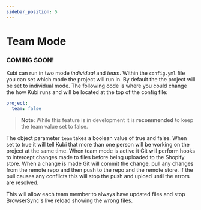 ```yaml
---
sidebar_position: 5
---
```


# Team Mode

### COMING SOON!

Kubi can run in two mode *individual* and *team*. Within the `config.yml` file you can set which mode the project will run in. By default the the project will be set to individual mode. The following code is where you could change the how Kubi runs and will be located at the top of the config file:

```yml
project:
  team: false
```

>**Note**: While this feature is in development it is **recommended** to keep the team value set to false.

The object parameter `team` takes a boolean value of true and false. When set to true it will tell Kubi that more than one person will be working on the project at the same time. When team mode is active it Git will perform hooks to intercept changes made to files before being uploaded to the Shopify store. When a change is made Git will commit the change, pull any changes from the remote repo and then push to the repo and the remote store. If the pull causes any conflicts this will stop the push and upload until the errors are resolved.

This will allow each team member to always have updated files and stop BrowserSync's live reload showing the wrong files.
